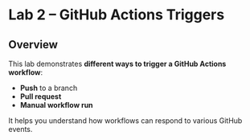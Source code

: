 # Lab 2 – GitHub Actions Triggers

## Overview
This lab demonstrates **different ways to trigger a GitHub Actions workflow**:
- **Push** to a branch  
- **Pull request**  
- **Manual workflow run**  

It helps you understand how workflows can respond to various GitHub events.
